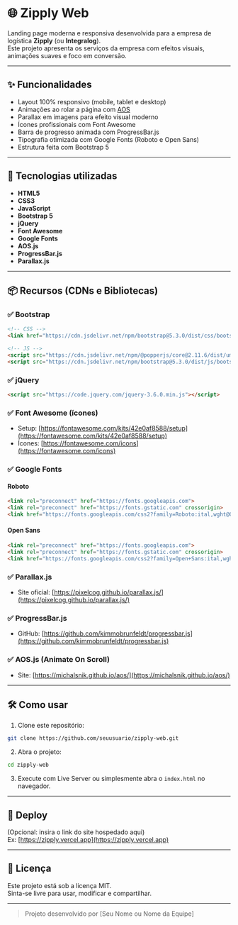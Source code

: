 # 🌐 Zipply Web

Landing page moderna e responsiva desenvolvida para a empresa de logística **Zipply** (ou **Integralog**).  
Este projeto apresenta os serviços da empresa com efeitos visuais, animações suaves e foco em conversão.

---

## ✨ Funcionalidades

- Layout 100% responsivo (mobile, tablet e desktop)
- Animações ao rolar a página com [AOS](https://michalsnik.github.io/aos/)
- Parallax em imagens para efeito visual moderno
- Ícones profissionais com Font Awesome
- Barra de progresso animada com ProgressBar.js
- Tipografia otimizada com Google Fonts (Roboto e Open Sans)
- Estrutura feita com Bootstrap 5

---

## 🚀 Tecnologias utilizadas

- **HTML5**
- **CSS3**
- **JavaScript**
- **Bootstrap 5**
- **jQuery**
- **Font Awesome**
- **Google Fonts**
- **AOS.js**
- **ProgressBar.js**
- **Parallax.js**

---

## 📦 Recursos (CDNs e Bibliotecas)

### ✅ Bootstrap
```html
<!-- CSS -->
<link href="https://cdn.jsdelivr.net/npm/bootstrap@5.3.0/dist/css/bootstrap.min.css" rel="stylesheet">

<!-- JS -->
<script src="https://cdn.jsdelivr.net/npm/@popperjs/core@2.11.6/dist/umd/popper.min.js"></script>
<script src="https://cdn.jsdelivr.net/npm/bootstrap@5.3.0/dist/js/bootstrap.min.js"></script>
```

### ✅ jQuery
```html
<script src="https://code.jquery.com/jquery-3.6.0.min.js"></script>
```

### ✅ Font Awesome (ícones)
- Setup: [https://fontawesome.com/kits/42e0af8588/setup](https://fontawesome.com/kits/42e0af8588/setup)  
- Ícones: [https://fontawesome.com/icons](https://fontawesome.com/icons)

### ✅ Google Fonts

#### Roboto
```html
<link rel="preconnect" href="https://fonts.googleapis.com">
<link rel="preconnect" href="https://fonts.gstatic.com" crossorigin>
<link href="https://fonts.googleapis.com/css2?family=Roboto:ital,wght@0,100..900;1,100..900&display=swap" rel="stylesheet">
```

#### Open Sans
```html
<link rel="preconnect" href="https://fonts.googleapis.com">
<link rel="preconnect" href="https://fonts.gstatic.com" crossorigin>
<link href="https://fonts.googleapis.com/css2?family=Open+Sans:ital,wght@0,300..800;1,300..800&display=swap" rel="stylesheet">
```

### ✅ Parallax.js
- Site oficial: [https://pixelcog.github.io/parallax.js/](https://pixelcog.github.io/parallax.js/)

### ✅ ProgressBar.js
- GitHub: [https://github.com/kimmobrunfeldt/progressbar.js](https://github.com/kimmobrunfeldt/progressbar.js)

### ✅ AOS.js (Animate On Scroll)
- Site: [https://michalsnik.github.io/aos/](https://michalsnik.github.io/aos/)

---

## 🛠️ Como usar

1. Clone este repositório:
```bash
git clone https://github.com/seuusuario/zipply-web.git
```

2. Abra o projeto:
```bash
cd zipply-web
```

3. Execute com Live Server ou simplesmente abra o `index.html` no navegador.

---

## 📍 Deploy

(Opcional: insira o link do site hospedado aqui)  
Ex: [https://zipply.vercel.app](https://zipply.vercel.app)

---

## 📝 Licença

Este projeto está sob a licença MIT.  
Sinta-se livre para usar, modificar e compartilhar.

---

> Projeto desenvolvido por [Seu Nome ou Nome da Equipe]
